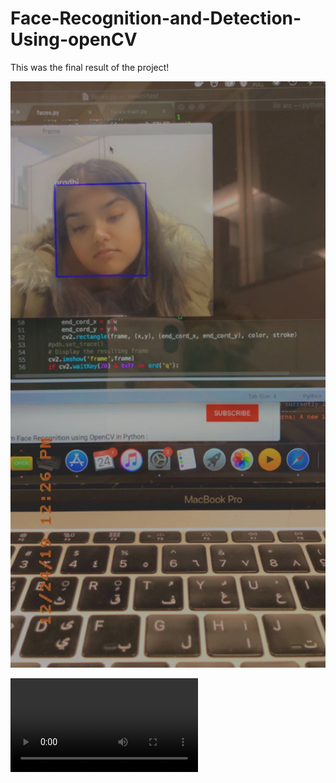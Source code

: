 # Face-Recognition-and-Detection-Using-openCV
This was the final result of the project!

![](finalResult.JPG)


![](output.mp4)
